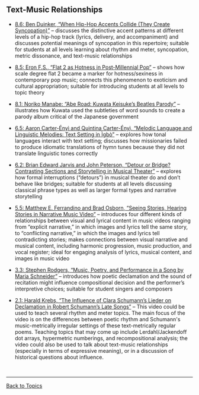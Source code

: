 ## Text-Music Relationships

- [8.6: Ben Duinker, “When Hip-Hop Accents Collide (They Create Syncopation)”](https://www.smt-v.org/archives/volume8.html#when-hip-hop-accents-collide-they-create-syncopation) – discusses the distinctive accent patterns at different levels of a hip-hop track (lyrics, delivery, and accompaniment) and discusses potential meanings of syncopation in this repertoire; suitable for students at all levels learning about rhythm and meter, syncopation, metric dissonance, and text-music relationships

- [8.5: Eron F.S., “Flat 2 as Hotness in Post-Millennial Pop”](https://www.smt-v.org/archives/volume8.html#flat-2-as-hotness-in-post-millennial-pop) – shows how scale degree flat 2 became a marker for hotness/sexiness in contemporary pop music; connects this phenomenon to exoticism and cultural appropriation; suitable for introducing students at all levels to topic theory

- [8.1: Noriko Manabe: “Abe Road: Kuwata Keisuke’s Beatles Parody”](https://www.smt-v.org/archives/volume8.html#abe-road-kuwata-keisukes-beatles-parody) – illustrates how Kuwata used the subtleties of word sounds to create a parody album critical of the Japanese government

- [6.5: Aaron Carter-Ényì and Quintina Carter-Ényì, “Melodic Language and Linguistic Melodies: Text Setting in Ìgbò”](https://www.smt-v.org/archives/volume6.html#melodic-language-and-linguistic-melodies-text-setting-in-igbo) – explores how tonal languages interact with text setting; discusses how missionaries failed to produce idiomatic translations of hymn tunes because they did not translate linguistic tones correctly

- [6.2: Brian Edward Jarvis and John Peterson, “Detour or Bridge? Contrasting Sections and Storytelling in Musical Theater”](https://www.smt-v.org/archives/volume6.html#detour-or-bridge-contrasting-sections-and-storytelling-in-musical-theater) – explores how formal interruptions (“detours”) in musical theater do and don’t behave like bridges; suitable for students at all levels discussing classical phrase types as well as larger formal types and narrative storytelling

- [5.5: Matthew E. Ferrandino and Brad Osborn, “Seeing Stories, Hearing Stories in Narrative Music Video”](https://www.smt-v.org/archives/volume5.html#seeing-stories-hearing-stories-in-narrative-music-video) – introduces four different kinds of relationships between visual and lyrical content in music videos ranging from “explicit narrative,” in which images and lyrics tell the same story, to “conflicting narrative,” in which the images and lyrics tell contradicting stories; makes connections between visual narrative and musical content, including harmonic progression, music production, and vocal register; ideal for engaging analysis of lyrics, musical content, and images in music video

- [3.3: Stephen Rodgers, “Music, Poetry, and Performance in a Song by Maria Schneider”](https://www.smt-v.org/archives/volume3.html#music-poetry-and-performance-in-a-song-by-maria-schneider) – introduces how poetic declamation and the sound of recitation might influence compositional decision and the performer’s interpretive choices; suitable for student singers and composers

- [2.1: Harald Krebs, “The Influence of Clara Schumann’s Lieder on Declamation in Robert Schumann’s Late Songs”](https://www.smt-v.org/archives/volume2.html#the-influence-of-clara-schumanns-lieder-on-declamation-in-robert-schumanns-late-songs) – This video could be used to teach several rhythm and meter topics. The main focus of the video is on the differences between poetic rhythm and Schumann's music-metrically irregular settings of these text-metrically regular poems. Teaching topics that may come up include Lerdahl/Jackendoff dot arrays, hypermetric numberings, and recompositional analysis; the video could also be used to talk about text-music relationships (especially in terms of expressive meaning), or in a discussion of historical questions about influence.

<p>&nbsp;</p>
<hr>

[Back to Topics](index.html)
